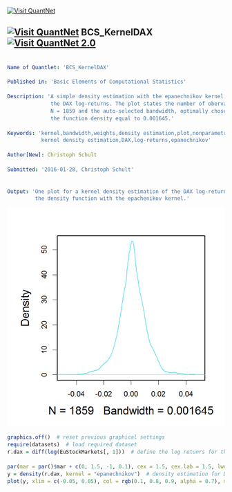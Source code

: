 
[<img src="https://github.com/QuantLet/Styleguide-and-FAQ/blob/master/pictures/banner.png" width="880" alt="Visit QuantNet">](http://quantlet.de/index.php?p=info)

## [<img src="https://github.com/QuantLet/Styleguide-and-Validation-procedure/blob/master/pictures/qloqo.png" alt="Visit QuantNet">](http://quantlet.de/) **BCS_KernelDAX** [<img src="https://github.com/QuantLet/Styleguide-and-Validation-procedure/blob/master/pictures/QN2.png" width="60" alt="Visit QuantNet 2.0">](http://quantlet.de/d3/ia)

```yaml

Name of Quantlet: 'BCS_KernelDAX'

Published in: 'Basic Elements of Computational Statistics'

Description: 'A simple density estimation with the epanechnikov kernel for
              the DAX log-returns. The plot states the number of obervations
              N = 1859 and the auto-selected bandwidth, optimally chosen by
              the function density equal to 0.001645.'

Keywords: 'kernel,bandwidth,weights,density estimation,plot,nonparametric,
           kernel density estimation,DAX,log-returns,epanechnikov'

Author[New]: Christoph Schult

Submitted: '2016-01-28, Christoph Schult'


Output: 'One plot for a kernel density estimation of the DAX log-returns by
         the density function with the epachenikov kernel.'
```

![Picture1](BCS_KernelDAX.png)


```r
graphics.off()  # reset previous graphical settings
require(datasets)  # load required dataset 
r.dax = diff(log(EuStockMarkets[, 1]))  # define the log retunrs for the DAX index

par(mar = par()$mar + c(0, 1.5, -1, 0.1), cex = 1.5, cex.lab = 1.5, lwd = 2)
y = density(r.dax, kernel = "epanechnikov")  # density estimation for DAX log-returns
plot(y, xlim = c(-0.05, 0.05), col = rgb(0.1, 0.8, 0.9, alpha = 0.7), main = "")
```

